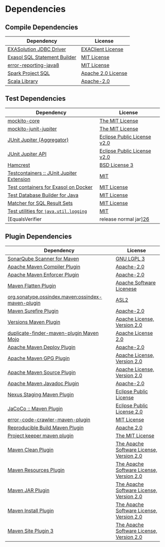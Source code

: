 <!-- @formatter:off -->
# Dependencies

## Compile Dependencies

| Dependency                        | License                 |
| --------------------------------- | ----------------------- |
| [EXASolution JDBC Driver][0]      | [EXAClient License][1]  |
| [Exasol SQL Statement Builder][2] | [MIT License][3]        |
| [error-reporting-java8][4]        | [MIT License][5]        |
| [Spark Project SQL][6]            | [Apache 2.0 License][7] |
| [Scala Library][8]                | [Apache-2.0][9]         |

## Test Dependencies

| Dependency                                      | License                           |
| ----------------------------------------------- | --------------------------------- |
| [mockito-core][10]                              | [The MIT License][11]             |
| [mockito-junit-jupiter][10]                     | [The MIT License][11]             |
| [JUnit Jupiter (Aggregator)][12]                | [Eclipse Public License v2.0][13] |
| [JUnit Jupiter API][12]                         | [Eclipse Public License v2.0][13] |
| [Hamcrest][14]                                  | [BSD License 3][15]               |
| [Testcontainers :: JUnit Jupiter Extension][16] | [MIT][17]                         |
| [Test containers for Exasol on Docker][18]      | [MIT License][19]                 |
| [Test Database Builder for Java][20]            | [MIT License][21]                 |
| [Matcher for SQL Result Sets][22]               | [MIT License][23]                 |
| [Test utilities for `java.util.logging`][24]    | [MIT][25]                         |
| [EqualsVerifier | release normal jar][26]       | [Apache License, Version 2.0][27] |

## Plugin Dependencies

| Dependency                                              | License                                        |
| ------------------------------------------------------- | ---------------------------------------------- |
| [SonarQube Scanner for Maven][28]                       | [GNU LGPL 3][29]                               |
| [Apache Maven Compiler Plugin][30]                      | [Apache-2.0][27]                               |
| [Apache Maven Enforcer Plugin][31]                      | [Apache-2.0][27]                               |
| [Maven Flatten Plugin][32]                              | [Apache Software Licenese][27]                 |
| [org.sonatype.ossindex.maven:ossindex-maven-plugin][33] | [ASL2][34]                                     |
| [Maven Surefire Plugin][35]                             | [Apache-2.0][27]                               |
| [Versions Maven Plugin][36]                             | [Apache License, Version 2.0][27]              |
| [duplicate-finder-maven-plugin Maven Mojo][37]          | [Apache License 2.0][7]                        |
| [Apache Maven Deploy Plugin][38]                        | [Apache-2.0][27]                               |
| [Apache Maven GPG Plugin][39]                           | [Apache License, Version 2.0][27]              |
| [Apache Maven Source Plugin][40]                        | [Apache License, Version 2.0][27]              |
| [Apache Maven Javadoc Plugin][41]                       | [Apache-2.0][27]                               |
| [Nexus Staging Maven Plugin][42]                        | [Eclipse Public License][43]                   |
| [JaCoCo :: Maven Plugin][44]                            | [Eclipse Public License 2.0][45]               |
| [error-code-crawler-maven-plugin][46]                   | [MIT License][47]                              |
| [Reproducible Build Maven Plugin][48]                   | [Apache 2.0][34]                               |
| [Project keeper maven plugin][49]                       | [The MIT License][50]                          |
| [Maven Clean Plugin][51]                                | [The Apache Software License, Version 2.0][34] |
| [Maven Resources Plugin][52]                            | [The Apache Software License, Version 2.0][34] |
| [Maven JAR Plugin][53]                                  | [The Apache Software License, Version 2.0][34] |
| [Maven Install Plugin][54]                              | [The Apache Software License, Version 2.0][34] |
| [Maven Site Plugin 3][55]                               | [The Apache Software License, Version 2.0][34] |

[0]: http://www.exasol.com
[1]: https://repo1.maven.org/maven2/com/exasol/exasol-jdbc/7.1.19/exasol-jdbc-7.1.19-license.txt
[2]: https://github.com/exasol/sql-statement-builder/
[3]: https://github.com/exasol/sql-statement-builder/blob/main/LICENSE
[4]: https://github.com/exasol/error-reporting-java/
[5]: https://github.com/exasol/error-reporting-java/blob/main/LICENSE
[6]: https://spark.apache.org/
[7]: http://www.apache.org/licenses/LICENSE-2.0.html
[8]: https://www.scala-lang.org/
[9]: https://www.apache.org/licenses/LICENSE-2.0
[10]: https://github.com/mockito/mockito
[11]: https://github.com/mockito/mockito/blob/main/LICENSE
[12]: https://junit.org/junit5/
[13]: https://www.eclipse.org/legal/epl-v20.html
[14]: http://hamcrest.org/JavaHamcrest/
[15]: http://opensource.org/licenses/BSD-3-Clause
[16]: https://testcontainers.org
[17]: http://opensource.org/licenses/MIT
[18]: https://github.com/exasol/exasol-testcontainers/
[19]: https://github.com/exasol/exasol-testcontainers/blob/main/LICENSE
[20]: https://github.com/exasol/test-db-builder-java/
[21]: https://github.com/exasol/test-db-builder-java/blob/main/LICENSE
[22]: https://github.com/exasol/hamcrest-resultset-matcher/
[23]: https://github.com/exasol/hamcrest-resultset-matcher/blob/main/LICENSE
[24]: https://github.com/exasol/java-util-logging-testing/
[25]: https://opensource.org/licenses/MIT
[26]: https://www.jqno.nl/equalsverifier
[27]: https://www.apache.org/licenses/LICENSE-2.0.txt
[28]: http://sonarsource.github.io/sonar-scanner-maven/
[29]: http://www.gnu.org/licenses/lgpl.txt
[30]: https://maven.apache.org/plugins/maven-compiler-plugin/
[31]: https://maven.apache.org/enforcer/maven-enforcer-plugin/
[32]: https://www.mojohaus.org/flatten-maven-plugin/
[33]: https://sonatype.github.io/ossindex-maven/maven-plugin/
[34]: http://www.apache.org/licenses/LICENSE-2.0.txt
[35]: https://maven.apache.org/surefire/maven-surefire-plugin/
[36]: https://www.mojohaus.org/versions/versions-maven-plugin/
[37]: https://github.com/basepom/duplicate-finder-maven-plugin
[38]: https://maven.apache.org/plugins/maven-deploy-plugin/
[39]: https://maven.apache.org/plugins/maven-gpg-plugin/
[40]: https://maven.apache.org/plugins/maven-source-plugin/
[41]: https://maven.apache.org/plugins/maven-javadoc-plugin/
[42]: http://www.sonatype.com/public-parent/nexus-maven-plugins/nexus-staging/nexus-staging-maven-plugin/
[43]: http://www.eclipse.org/legal/epl-v10.html
[44]: https://www.jacoco.org/jacoco/trunk/doc/maven.html
[45]: https://www.eclipse.org/legal/epl-2.0/
[46]: https://github.com/exasol/error-code-crawler-maven-plugin/
[47]: https://github.com/exasol/error-code-crawler-maven-plugin/blob/main/LICENSE
[48]: http://zlika.github.io/reproducible-build-maven-plugin
[49]: https://github.com/exasol/project-keeper/
[50]: https://github.com/exasol/project-keeper/blob/main/LICENSE
[51]: http://maven.apache.org/plugins/maven-clean-plugin/
[52]: http://maven.apache.org/plugins/maven-resources-plugin/
[53]: http://maven.apache.org/plugins/maven-jar-plugin/
[54]: http://maven.apache.org/plugins/maven-install-plugin/
[55]: http://maven.apache.org/plugins/maven-site-plugin/
